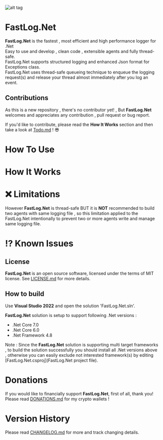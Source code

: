 ![alt tag](https://github.com/ShayanFiroozi/FastLog.Net/blob/master/FastLog.Net/Icon/FastLogNet.ico)

# FastLog.Net

**FastLog.Net** is the fastest , most efficient and high performance logger for .Net  
Easy to use and develop , clean code , extensible agents and fully thread-safe.  
FastLog.Net supports structured logging and enhanced Json format for Exceptions class.  
FastLog.Net uses thread-safe queueing technique to enqueue the logging request(s) and release your thread almost immediately after you log an event.

## Contributions

As this is a new repository , there's no contributor yet! , But **FastLog.Net** welcomes and appreciates any contribution , pull request or bug report.

If you'd like to contribute, please read the **How It Works** section and then take a look at [Todo.md](Todo.md) ! 😎


# How To Use


# How It Works


# ❌ Limitations

However **FastLog.Net** is thread-safe BUT it is **NOT** recommended to build two agents with same logging file , so this limitation applied to the FastLog.Net intentionally to prevent two or more agents write and manage same logging file.

# ⁉ Known Issues


License
---
**FastLog.Net** is an open source software, licensed under the terms of MIT license.
See [LICENSE.md](LICENSE.md) for more details.


How to build
---
Use **Visual Studio 2022** and open the solution 'FastLog.Net.sln'.

**FastLog.Net** solution is setup to support following .Net versions :

- .Net Core 7.0
- .Net Core 6.0
- .Net Framework 4.8


Note : Since the **FastLog.Net** solution is supporting multi target frameworks , to build the solution successfully you should install all .Net versions above , otherwise you can easily exclude not interested framework(s) by editing [FastLog.Net.csproj](FastLog.Net project file).

# Donations
If you would like to financially support **FastLog.Net**, first of all, thank you! Please read [DONATIONS.md](DONATIONS.md) for my crypto wallets !

# Version History
Please read [CHANGELOG.md](CHANGELOG.md) for more and track changing details.
